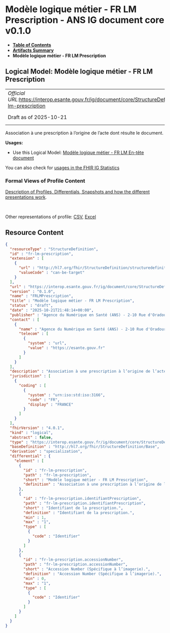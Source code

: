 # Modèle logique métier - FR LM Prescription - ANS IG document core v0.1.0

* [**Table of Contents**](toc.md)
* [**Artifacts Summary**](artifacts.md)
* **Modèle logique métier - FR LM Prescription**

## Logical Model: Modèle logique métier - FR LM Prescription 

| | |
| :--- | :--- |
| *Official URL*:https://interop.esante.gouv.fr/ig/document/core/StructureDefinition/fr-lm-prescription | *Version*:0.1.0 |
| Draft as of 2025-10-21 | *Computable Name*:FRLMPrescription |

 
Association à une prescription à l’origine de l’acte dont résulte le document. 

**Usages:**

* Use this Logical Model: [Modèle logique métier - FR LM En-tête document](StructureDefinition-fr-lm-entete-document.md)

You can also check for [usages in the FHIR IG Statistics](https://packages2.fhir.org/xig/ans.document.fr.core|current/StructureDefinition/fr-lm-prescription)

### Formal Views of Profile Content

 [Description of Profiles, Differentials, Snapshots and how the different presentations work](http://build.fhir.org/ig/FHIR/ig-guidance/readingIgs.html#structure-definitions). 

 

Other representations of profile: [CSV](StructureDefinition-fr-lm-prescription.csv), [Excel](StructureDefinition-fr-lm-prescription.xlsx) 



## Resource Content

```json
{
  "resourceType" : "StructureDefinition",
  "id" : "fr-lm-prescription",
  "extension" : [
    {
      "url" : "http://hl7.org/fhir/StructureDefinition/structuredefinition-type-characteristics",
      "valueCode" : "can-be-target"
    }
  ],
  "url" : "https://interop.esante.gouv.fr/ig/document/core/StructureDefinition/fr-lm-prescription",
  "version" : "0.1.0",
  "name" : "FRLMPrescription",
  "title" : "Modèle logique métier - FR LM Prescription",
  "status" : "draft",
  "date" : "2025-10-21T21:48:14+00:00",
  "publisher" : "Agence du Numérique en Santé (ANS) - 2-10 Rue d'Oradour-sur-Glane, 75015 Paris",
  "contact" : [
    {
      "name" : "Agence du Numérique en Santé (ANS) - 2-10 Rue d'Oradour-sur-Glane, 75015 Paris",
      "telecom" : [
        {
          "system" : "url",
          "value" : "https://esante.gouv.fr"
        }
      ]
    }
  ],
  "description" : "Association à une prescription à l’origine de l’acte dont résulte le document.",
  "jurisdiction" : [
    {
      "coding" : [
        {
          "system" : "urn:iso:std:iso:3166",
          "code" : "FR",
          "display" : "FRANCE"
        }
      ]
    }
  ],
  "fhirVersion" : "4.0.1",
  "kind" : "logical",
  "abstract" : false,
  "type" : "https://interop.esante.gouv.fr/ig/document/core/StructureDefinition/fr-lm-prescription",
  "baseDefinition" : "http://hl7.org/fhir/StructureDefinition/Base",
  "derivation" : "specialization",
  "differential" : {
    "element" : [
      {
        "id" : "fr-lm-prescription",
        "path" : "fr-lm-prescription",
        "short" : "Modèle logique métier - FR LM Prescription",
        "definition" : "Association à une prescription à l’origine de l’acte dont résulte le document."
      },
      {
        "id" : "fr-lm-prescription.identifiantPrescription",
        "path" : "fr-lm-prescription.identifiantPrescription",
        "short" : "Identifiant de la prescription.",
        "definition" : "Identifiant de la prescription.",
        "min" : 1,
        "max" : "1",
        "type" : [
          {
            "code" : "Identifier"
          }
        ]
      },
      {
        "id" : "fr-lm-prescription.accessionNumber",
        "path" : "fr-lm-prescription.accessionNumber",
        "short" : "Accession Number (Spécifique à l’imagerie).",
        "definition" : "Accession Number (Spécifique à l’imagerie).",
        "min" : 0,
        "max" : "1",
        "type" : [
          {
            "code" : "Identifier"
          }
        ]
      }
    ]
  }
}

```
